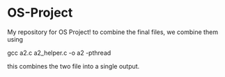# OS-Project
My repository for OS Project!
to combine the final files, we combine them using 

gcc a2.c a2_helper.c -o a2 -pthread

this combines the two file into a single output.
